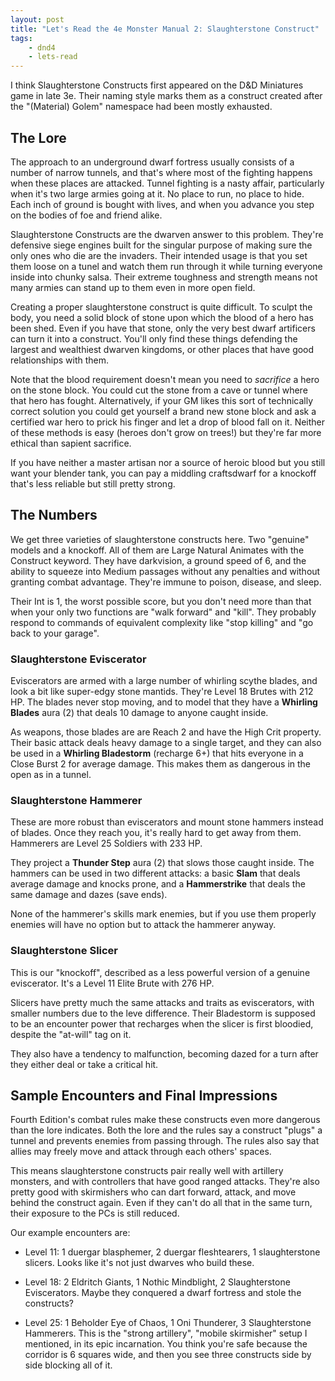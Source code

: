 ```yaml
---
layout: post
title: "Let's Read the 4e Monster Manual 2: Slaughterstone Construct"
tags:
    - dnd4
    - lets-read
---
```


I think Slaughterstone Constructs first appeared on the D&D Miniatures game in
late 3e. Their naming style marks them as a construct created after the
"(Material) Golem" namespace had been mostly exhausted.

## The Lore

The approach to an underground dwarf fortress usually consists of a number of
narrow tunnels, and that's where most of the fighting happens when these places
are attacked. Tunnel fighting is a nasty affair, particularly when it's two
large armies going at it. No place to run, no place to hide. Each inch of ground
is bought with lives, and when you advance you step on the bodies of foe and
friend alike.

Slaughterstone Constructs are the dwarven answer to this problem. They're
defensive siege engines built for the singular purpose of making sure the only
ones who die are the invaders. Their intended usage is that you set them loose
on a tunel and watch them run through it while turning everyone inside into
chunky salsa. Their extreme toughness and strength means not many armies can
stand up to them even in more open field.

Creating a proper slaughterstone construct is quite difficult. To sculpt the
body, you need a solid block of stone upon which the blood of a hero has been
shed. Even if you have that stone, only the very best dwarf artificers can turn
it into a construct. You'll only find these things defending the largest and
wealthiest dwarven kingdoms, or other places that have good relationships with
them.

Note that the blood requirement doesn't mean you need to _sacrifice_ a hero on
the stone block. You could cut the stone from a cave or tunnel where that hero
has fought. Alternatively, if your GM likes this sort of technically correct
solution you could get yourself a brand new stone block and ask a certified war
hero to prick his finger and let a drop of blood fall on it. Neither of these
methods is easy (heroes don't grow on trees!) but they're far more ethical than
sapient sacrifice.

If you have neither a master artisan nor a source of heroic blood but you still
want your blender tank, you can pay a middling craftsdwarf for a knockoff that's
less reliable but still pretty strong.

## The Numbers

We get three varieties of slaughterstone constructs here. Two "genuine" models
and a knockoff. All of them are Large Natural Animates with the Construct
keyword. They have darkvision, a ground speed of 6, and the ability to squeeze
into Medium passages without any penalties and without granting combat
advantage. They're immune to poison, disease, and sleep.

Their Int is 1, the worst possible score, but you don't need more than that when
your only two functions are "walk forward" and "kill". They probably respond to
commands of equivalent complexity like "stop killing" and "go back to your
garage".

### Slaughterstone Eviscerator

Eviscerators are armed with a large number of whirling scythe blades, and look
a bit like super-edgy stone mantids. They're Level 18 Brutes with 212 HP. The
blades never stop moving, and to model that they have a **Whirling Blades** aura
(2) that deals 10 damage to anyone caught inside.

As weapons, those blades are are Reach 2 and have the High Crit property. Their
basic attack deals heavy damage to a single target, and they can also be used in
a **Whirling Bladestorm** (recharge 6+) that hits everyone in a Close Burst 2
for average damage. This makes them as dangerous in the open as in a tunnel.

### Slaughterstone Hammerer

These are more robust than eviscerators and mount stone hammers instead of
blades. Once they reach you, it's really hard to get away from them. Hammerers
are Level 25 Soldiers with 233 HP.

They project a **Thunder Step** aura (2) that slows those caught inside. The
hammers can be used in two different attacks: a basic **Slam** that deals
average damage and knocks prone, and a **Hammerstrike** that deals the same
damage and dazes (save ends).

None of the hammerer's skills mark enemies, but if you use them properly enemies
will have no option but to attack the hammerer anyway.

### Slaughterstone Slicer

This is our "knockoff", described as a less powerful version of a genuine
eviscerator. It's a Level 11 Elite Brute with 276 HP.

Slicers have pretty much the same attacks and traits as eviscerators, with
smaller numbers due to the leve difference. Their Bladestorm is supposed to be
an encounter power that recharges when the slicer is first bloodied, despite the
"at-will" tag on it.

They also have a tendency to malfunction, becoming dazed for a turn after they
either deal or take a critical hit.

## Sample Encounters and Final Impressions

Fourth Edition's combat rules make these constructs even more dangerous than the
lore indicates. Both the lore and the rules say a construct "plugs" a tunnel and
prevents enemies from passing through. The rules also say that allies may freely
move and attack through each others' spaces.

This means slaughterstone constructs pair really well with artillery monsters,
and with controllers that have good ranged attacks. They're also pretty good
with skirmishers who can dart forward, attack, and move behind the construct
again. Even if they can't do all that in the same turn, their exposure to the
PCs is still reduced.

Our example encounters are:

- Level 11: 1 duergar blasphemer, 2 duergar fleshtearers, 1 slaughterstone
  slicers. Looks like it's not just dwarves who build these.

- Level 18: 2 Eldritch Giants, 1 Nothic Mindblight, 2 Slaughterstone
  Eviscerators. Maybe they conquered a dwarf fortress and stole the constructs?

- Level 25: 1 Beholder Eye of Chaos, 1 Oni Thunderer, 3 Slaughterstone
  Hammerers. This is the "strong artillery", "mobile skirmisher" setup I
  mentioned, in its epic incarnation. You think you're safe because the corridor
  is 6 squares wide, and then you see three constructs side by side blocking all
  of it.
